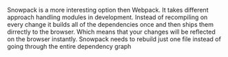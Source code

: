 Snowpack is a more interesting option then Webpack.
It takes different approach handling modules in development. Instead of recompiling on every change it builds all of the dependencies once and then ships them dirrectly to the browser. Which means that your changes will be reflected on the browser instantly. Snowpack needs to rebuild just one file instead of going through the entire dependency graph
